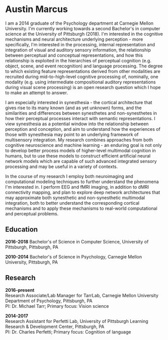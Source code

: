 # Austin Marcus

I am a 2014 graduate of the Psychology department at Carnegie Mellon University. I'm currently working towards a second Bachelor's in computer science at the University of Pittsburgh (2018). I'm interested in the cognitive mechanisms and neural architecture underlying perception - more specifically, I'm interested in the processing, internal representation and integration of visual and auditory sensory information, the relationship between perceptual and conceptual representations, and how this relationship is exploited in the hierarchies of perceptual cognition (e.g. object, scene, and event recognition) and language processing. The degree to which existing feature representations derived from other modalities are recruited during mid-to-high-level cognitive processing of, nominally, one modality (e.g. using intermediate compositional auditory representations during visual scene processing) is an open research question which I hope to make an attempt to answer. 

I am especially interested in synesthesia - the cortical architecture that gives rise to its many known (and as yet unknown) forms, and the similarities and differences between synesthetes and non-synesthetes in how their perceptual processes interact with semantic representations. I view synesthesia as a potential window into the relationship between perception and conception, and aim to understand how the experiences of those with synesthesia may point to an underlying framework of multisensory integration. My research combines approaches from both cognitive neuroscience and machine learning - an enduring goal is not only to develop better process models of higher-level multimodal cognition in humans, but to use these models to construct efficient artificial neural network models which are capable of such advanced integrated sensory processing and may be useful in a variety of contexts.

In the course of my research I employ both neuroimaging and computational modeling techniques to further understand the phenomena I'm interested in. I perform EEG and fMRI imaging, in addition to dMRI connectivity mapping, and plan to explore deep network architectures that may approximate both synesthetic and non-synesthetic multimodal integration, both to better understand the corresponding cortical mechanisms and to apply these mechanisms to real-world computational and perceptual problems.

## Education

**2016-2018** Bachelor's of Science in Computer Science, University of Pittsburgh, Pittsburgh, PA

**2010-2014** Bachelor's of Science in Psychology, Carnegie Mellon University, Pittsburgh, PA

## Research

**2016-present**  
Research Associate/Lab Manager for TarrLab, Carnegie Mellon University Department of Psychology, Pittsburgh, PA  
PI: Dr. Michael Tarr; Primary focus: Vision science

**2014-2017**  
Research Assistant for Perfetti Lab, University of Pittsburgh Learning Research & Development Center, Pittsburgh, PA   
PI: Dr. Charles Perfetti; Primary focus: Cognition of language

